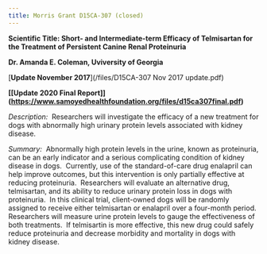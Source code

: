 ```yaml
---
title: Morris Grant D15CA-307 (closed)
---
```

**Scientific Title: Short- and Intermediate-term Efficacy of Telmisartan for the Treatment of Persistent Canine Renal Proteinuria**

**Dr. Amanda E. Coleman, Uviversity of Georgia**

[**Update November 2017**](/files/D15CA-307 Nov 2017 update.pdf)

**[\[Update 2020 Final Report]](https://www.samoyedhealthfoundation.org/files/d15ca307final.pdf)**

*Description:*  Researchers will investigate the efficacy of a new treatment for dogs with abnormally high urinary protein levels
associated with kidney disease.

*Summary:*  Abnormally high protein levels in the urine, known as proteinuria, can be an early indicator and a serious complicating
condition of kidney disease in dogs.  Currently, use of the
standard-of-care drug enalapril can help improve outcomes, but this
intervention is only partially effective at reducing proteinuria. 
Researchers will evaluate an alternative drug, telmisartan, and its
ability to reduce urinary protein loss in dogs with proteinuria.  In
this clinical trial, client-owned dogs will be randomly assigned to
receive either telmisartan or enalapril over a four-month period. 
Researchers will measure urine protein levels to gauge the effectiveness
of both treatments.  If telmisartin is more effective, this new drug
could safely reduce proteinuria and decrease morbidity and mortality in
dogs with kidney disease.
